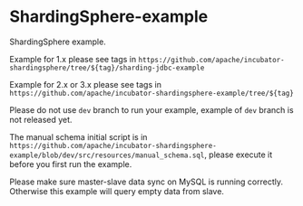# ShardingSphere-example

ShardingSphere example.

Example for 1.x please see tags in `https://github.com/apache/incubator-shardingsphere/tree/${tag}/sharding-jdbc-example`

Example for 2.x or 3.x please see tags in `https://github.com/apache/incubator-shardingsphere-example/tree/${tag}`

Please do not use `dev` branch to run your example, example of `dev` branch is not released yet. 

The manual schema initial script is in `https://github.com/apache/incubator-shardingsphere-example/blob/dev/src/resources/manual_schema.sql`, 
please execute it before you first run the example.

Please make sure master-slave data sync on MySQL is running correctly. Otherwise this example will query empty data from slave.

